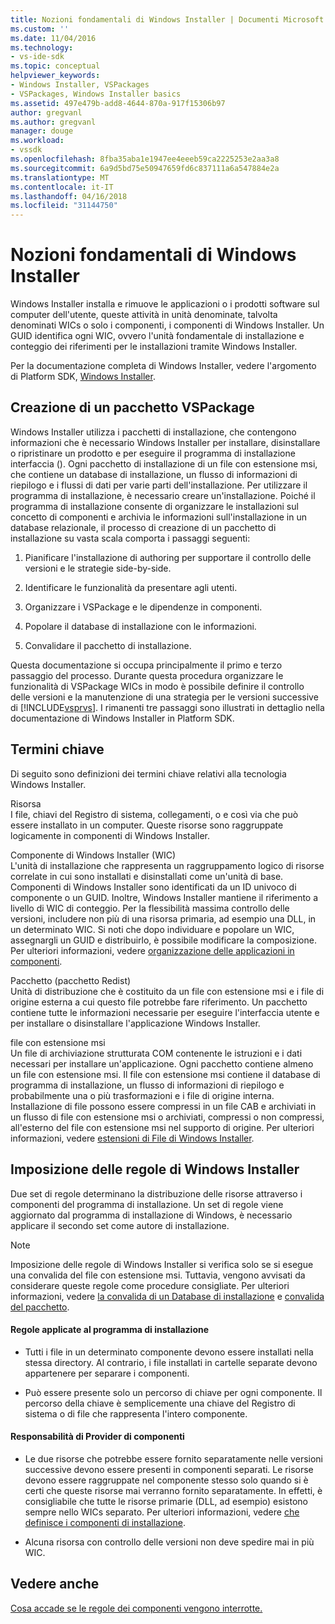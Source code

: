 ```yaml
---
title: Nozioni fondamentali di Windows Installer | Documenti Microsoft
ms.custom: ''
ms.date: 11/04/2016
ms.technology:
- vs-ide-sdk
ms.topic: conceptual
helpviewer_keywords:
- Windows Installer, VSPackages
- VSPackages, Windows Installer basics
ms.assetid: 497e479b-add8-4644-870a-917f15306b97
author: gregvanl
ms.author: gregvanl
manager: douge
ms.workload:
- vssdk
ms.openlocfilehash: 8fba35aba1e1947ee4eeeb59ca2225253e2aa3a8
ms.sourcegitcommit: 6a9d5bd75e50947659fd6c837111a6a547884e2a
ms.translationtype: MT
ms.contentlocale: it-IT
ms.lasthandoff: 04/16/2018
ms.locfileid: "31144750"
---
```

# <a name="windows-installer-basics"></a>Nozioni fondamentali di Windows Installer
Windows Installer installa e rimuove le applicazioni o i prodotti software sul computer dell'utente, queste attività in unità denominate, talvolta denominati WICs o solo i componenti, i componenti di Windows Installer. Un GUID identifica ogni WIC, ovvero l'unità fondamentale di installazione e conteggio dei riferimenti per le installazioni tramite Windows Installer.  
  
 Per la documentazione completa di Windows Installer, vedere l'argomento di Platform SDK, [Windows Installer](http://msdn.microsoft.com/library/aa372866.aspx).  
  
## <a name="authoring-a-vspackage"></a>Creazione di un pacchetto VSPackage  
 Windows Installer utilizza i pacchetti di installazione, che contengono informazioni che è necessario Windows Installer per installare, disinstallare o ripristinare un prodotto e per eseguire il programma di installazione interfaccia (). Ogni pacchetto di installazione di un file con estensione msi, che contiene un database di installazione, un flusso di informazioni di riepilogo e i flussi di dati per varie parti dell'installazione. Per utilizzare il programma di installazione, è necessario creare un'installazione. Poiché il programma di installazione consente di organizzare le installazioni sul concetto di componenti e archivia le informazioni sull'installazione in un database relazionale, il processo di creazione di un pacchetto di installazione su vasta scala comporta i passaggi seguenti:  
  
1.  Pianificare l'installazione di authoring per supportare il controllo delle versioni e le strategie side-by-side.  
  
2.  Identificare le funzionalità da presentare agli utenti.  
  
3.  Organizzare i VSPackage e le dipendenze in componenti.  
  
4.  Popolare il database di installazione con le informazioni.  
  
5.  Convalidare il pacchetto di installazione.  
  
 Questa documentazione si occupa principalmente il primo e terzo passaggio del processo. Durante questa procedura organizzare le funzionalità di VSPackage WICs in modo è possibile definire il controllo delle versioni e la manutenzione di una strategia per le versioni successive di [!INCLUDE[vsprvs](../../code-quality/includes/vsprvs_md.md)]. I rimanenti tre passaggi sono illustrati in dettaglio nella documentazione di Windows Installer in Platform SDK.  
  
## <a name="key-terms"></a>Termini chiave  
 Di seguito sono definizioni dei termini chiave relativi alla tecnologia Windows Installer.  
  
 Risorsa  
 I file, chiavi del Registro di sistema, collegamenti, o e così via che può essere installato in un computer. Queste risorse sono raggruppate logicamente in componenti di Windows Installer.  
  
 Componente di Windows Installer (WIC)  
 L'unità di installazione che rappresenta un raggruppamento logico di risorse correlate in cui sono installati e disinstallati come un'unità di base. Componenti di Windows Installer sono identificati da un ID univoco di componente o un GUID. Inoltre, Windows Installer mantiene il riferimento a livello di WIC di conteggio. Per la flessibilità massima controllo delle versioni, includere non più di una risorsa primaria, ad esempio una DLL, in un determinato WIC. Si noti che dopo individuare e popolare un WIC, assegnargli un GUID e distribuirlo, è possibile modificare la composizione. Per ulteriori informazioni, vedere [organizzazione delle applicazioni in componenti](http://msdn.microsoft.com/library/aa370561.aspx).  
  
 Pacchetto (pacchetto Redist)  
 Unità di distribuzione che è costituito da un file con estensione msi e i file di origine esterna a cui questo file potrebbe fare riferimento. Un pacchetto contiene tutte le informazioni necessarie per eseguire l'interfaccia utente e per installare o disinstallare l'applicazione Windows Installer.  
  
 file con estensione msi  
 Un file di archiviazione strutturata COM contenente le istruzioni e i dati necessari per installare un'applicazione. Ogni pacchetto contiene almeno un file con estensione msi. Il file con estensione msi contiene il database di programma di installazione, un flusso di informazioni di riepilogo e probabilmente una o più trasformazioni e i file di origine interna. Installazione di file possono essere compressi in un file CAB e archiviati in un flusso di file con estensione msi o archiviati, compressi o non compressi, all'esterno del file con estensione msi nel supporto di origine. Per ulteriori informazioni, vedere [estensioni di File di Windows Installer](http://msdn.microsoft.com/library/aa372842\(VS.85\).aspx).  
  
## <a name="windows-installer-rules-enforcement"></a>Imposizione delle regole di Windows Installer  
 Due set di regole determinano la distribuzione delle risorse attraverso i componenti del programma di installazione. Un set di regole viene aggiornato dal programma di installazione di Windows, è necessario applicare il secondo set come autore di installazione.  
  
> [!NOTE]
>  Imposizione delle regole di Windows Installer si verifica solo se si esegue una convalida del file con estensione msi. Tuttavia, vengono avvisati da considerare queste regole come procedure consigliate. Per ulteriori informazioni, vedere [la convalida di un Database di installazione](http://msdn.microsoft.com/library/aa372477\(VS.85\).aspx) e [convalida del pacchetto](http://msdn.microsoft.com/library/aa370569\(VS.85\).aspx).  
  
#### <a name="installer-enforced-rules"></a>Regole applicate al programma di installazione  
  
-   Tutti i file in un determinato componente devono essere installati nella stessa directory. Al contrario, i file installati in cartelle separate devono appartenere per separare i componenti.  
  
-   Può essere presente solo un percorso di chiave per ogni componente. Il percorso della chiave è semplicemente una chiave del Registro di sistema o di file che rappresenta l'intero componente.  
  
#### <a name="component-provider-responsibilities"></a>Responsabilità di Provider di componenti  
  
-   Le due risorse che potrebbe essere fornito separatamente nelle versioni successive devono essere presenti in componenti separati. Le risorse devono essere raggruppate nel componente stesso solo quando si è certi che queste risorse mai verranno fornito separatamente. In effetti, è consigliabile che tutte le risorse primarie (DLL, ad esempio) esistono sempre nello WICs separato. Per ulteriori informazioni, vedere [che definisce i componenti di installazione](http://msdn.microsoft.com/library/aa368269\(VS.85\).aspx).  
  
-   Alcuna risorsa con controllo delle versioni non deve spedire mai in più WIC.  
  
## <a name="see-also"></a>Vedere anche  
 [Cosa accade se le regole dei componenti vengono interrotte.](http://msdn.microsoft.com/library/aa372795\(VS.85\).aspx)